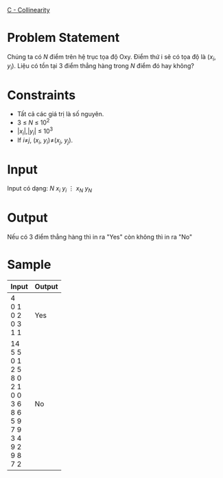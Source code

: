 [C - Collinearity](https://atcoder.jp/contests/abc181/tasks/abc181_c)
# Problem Statement
Chúng ta có $N$ điểm trên hệ trục tọa độ Oxy.
Điểm thứ i sẽ có tọa độ là ($x_{i}$, $y_{i}$).
Liệu có tồn tại 3 điểm thẳng hàng trong $N$ điểm đó hay không?

# Constraints
* Tất cả các giá trị là số nguyên.
* 3 ≤ $N$ ≤ $10^{2}$
* |$x_{i}$|,|$y_{i}$| ≤ $10^{3}$
* If $i$≠$j$, ($x_{i}$, $y_{i}$)≠($x_{j}$, $y_{j}$).
# Input
Input có dạng:
$N$
$x_{i}$ $y_{i}$
⋮
$x_{N}$ $y_{N}$

# Output
Nếu có 3 điểm thẳng hàng thì in ra "Yes" còn không thì in ra "No"

# Sample
|Input|Output|
|-|-|
|4<br/>0 1<br/>0 2<br/>0 3<br/>1 1|Yes|
|14<br/>5 5<br/>0 1<br/>2 5<br/>8 0<br/>2 1<br/>0 0<br/>3 6<br/>8 6<br/>5 9<br/>7 9<br/>3 4<br/>9 2<br/>9 8<br/>7 2|No|
